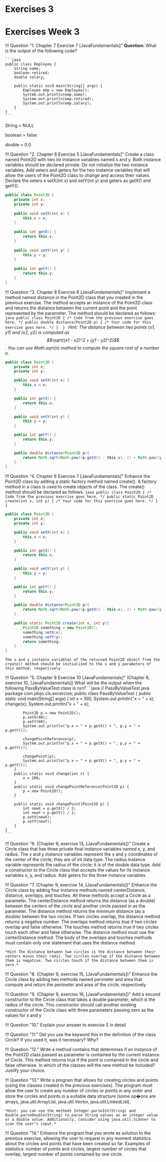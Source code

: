 # Exercises 3
# Exercises Week 3


!!! Question "1. Chapter 7 Exercise 7 [JavaFundamentals]"
    **Question:** What is the output of the following code?
    
    ```java
    public class Employee {
        String name;
        boolean retired;
        double salary;

        public static void main(String[] args) {
            Employee emp = new Employee();
            System.out.println(emp.name);
            System.out.println(emp.retired);
            System.out.println(emp.salary);
        }
    }
    ```

String = NULL

boolean = false

double = 0.0

!!! Question  "2. Chapter 8 Exercise 5 [JavaFundamentals]"
    Create a class named Point2D with two int instance variables named x and y.
    Both instance variables should be declared private. Do not initialize the two instance variables. Add seters and geters for the two instance variables that will allow the users of the Point2D class to change and access their values. Declare the seters s setX(int x) and setY(int y) and geters as getX() and getY(). 
```java
public class Point2D {
    private int x;
    private int y;
    
    public void setX(int x) {
        this.x = x;
    }
    
    public int getX() {
        return this.x;
    }
    
    public void setY(int y) {
        this.y = y;
    }
    
    public int getY() {
        return this.y;
    }
}
```
!!! Question  "3. Chapter 8 Exercise 6 [JavaFundamentals]"
    Implement a method named distance in the Point2D class that you created in the previous exercise. The method accepts an instance of the Point2D class and returns the distance between the current point and the point represented by the parameter. The method should be declared as follows: 
    ```java
    public class Point2D {
        /* Code from the previous exercise goes here. */
        public double distance(Point2D p) {
        /* Your code for this exercise goes here. */
        } 
    }
    ```
    *Hint: The distance between two points (x1, y1) and (x2, y2) is computed as $$\sqrt{(x1 - x2)^2 + (y1 - y2)^2}$$. You can use Math.sqrt(n) method to compute the square root of a number n.*

```java
public class Point2D {
    private int x;
    private int y;

    public void setX(int x) {
        this.x = x;
    }

    public int getX() {
        return this.x;
    }

    public void setY(int y) {
        this.y = y;
    }

    public int getY() {
        return this.y;
    }

    public double distance(Point2D p){
        return Math.sqrt(Math.pow((p.getX() - this.x), 2) + Math.pow((p.getY() - this.y), 2));
    }
}
```    

!!! Question  "4. Chapter 8 Exercise 7 [JavaFundamentals]"
    Enhance the Point2D class by adding a static factory method named create(). A factory method in a class is used to create objects of the class. The create() method should be declared as follows: 
    ```java
    public class Point2D {
        /* Code from the previous exercise goes here. */
        public static Point2D create(int x, int y) {
        /* Your code for this exercise goes here. */
        }
    }
    ```
```java
public class Point2D {
    private int x;
    private int y;

    public void setX(int x) {
        this.x = x;
    }

    public int getX() {
        return this.x;
    }

    public void setY(int y) {
        this.y = y;
    }

    public int getY() {
        return this.y;
    }

    public double distance(Point2D p){
        return Math.sqrt(Math.pow((p.getX() - this.x), 2) + Math.pow((p.getY() - this.y), 2));
    }

    public static Point2D create(int x, int y){
        Point2D something = new Point2D();
        something.setX(x);
        something.setY(y);
        return something;
    }
}
```
    The x and y instance variables of the returned Point2D object from the create() method should be initialized to the x and y parameters of this method, respectively
!!! Question "5. Chapter 8 Exercise 10 [JavaFundamentals]"
    (Chapter 8, exercise 10, [JavaFundamentals]) What will be the output when the following PassByValueTest class is run?
    ```java
    // PassByValueTest.java
    package com.jdojo.cls.excercise;
    public class PassByValueTest {
        public static void main(String[] args) {
            int x = 100;
            System.out.println("x = " + x);
            change(x);
            System.out.println("x = " + x);

            Point2D p = new Point2D();
            p.setX(40);
            p.setY(60);
            System.out.println("p.x = " + p.getX() + ", p.y = " + p.getY());

            changePointReference(p);
            System.out.println("p.x = " + p.getX() + ", p.y = " + p.getY());

            changePoint(p);
            System.out.println("p.x = " + p.getX() + ", p.y = " + p.getY());
        }
        public static void change(int x) {
            x = 200;
        }
        public static void changePointReference(Point2D p) {
            p = new Point2D();
        }

        public static void changePoint(Point2D p) {
            int newX = p.getX() / 2;
            int newY = p.getY() / 2;
            p.setX(newX);
            p.setY(newY);
        } 
    } 
    ```
!!! Question "6. (Chapter 9, exercise 13, [JavaFundamentals])"
    Create a Circle class that has three private final instance variables named x, y, and radius. The x and y instance variables represent the x and y coordinates of the center of the circle; they are of int data type. The radius instance variable represents the radius of the circle; it is of the double data type. Add a constructor to the Circle class that accepts the values for its instance variables x, y, and radius. Add geters for the three instance variables.

!!! Question "7. (Chapter 9, exercise 14, [JavaFundamentals])"
    Enhance the Circle class by adding four instance methods named centerDistance, distance, overlaps, and touches. All these methods accept a Circle as a parameter. The centerDistance method returns the distance (as a double) between the centers of the circle and another circle passed in as the parameter. The distance method returns the minimum distance (as a double) between the two circles. If two circles overlap, the distance method returns a negative number. The overlaps method returns true if two circles overlap and false otherwise. The touches method returns true if two circles touch each other and false otherwise. The distance method must use the centerDistance method. The body of the overlaps and touches methods must contain only one statement that uses the distance method.

    *Hint The distance between two circles is the distance between their centers minus their radii. Two circles overlap if the distance between them is negative. Two circles touch if the distance between them is zero.*

!!! Question "8. (Chapter 9, exercise 15, [JavaFundamentals])"
    Enhance the Circle class by adding two methods named perimeter and area that compute and return the perimeter and area of the circle, respectively

!!! Question "9.  (Chapter 9, exercise 16, [JavaFundamentals])"
    Add a second constructor to the Circle class that takes a double parameter, which is the radius of the circle. This constructor  should call another existing constructor of the Circle class with three parameters passing zero as the values for x and y

!!! Question "10."
    Explain your answer to exercise 5 in detail.

!!! Question "11."
    Did you use the keyword this in the definition of the class Circle? If you used it, was it necessary? Why?

!!! Question "12." 
    Write a method contains that determines if an instance of the Point2D class passed as parameter is contained by the current instance of Circle. This method returns true if the point is contained in the circle and false otherwise. In which of the classes will the new method be included? Justify your choice.

!!! Question "13."
    Write a program that allows for creating circles and points (using the classes created in the previous exercises). The program must allow the user to create any number of circles or points in any order and store the circles and points in a suitable data structure (some op�ons are arrays, java.util.ArrayList, java.util.Vector, java.util.LinkedList).

    *Hint: you can use the methods Integer.parseInt(String) and Double.parseDouble(String) to parse String values as an integer value or a double value. Additionally, consider using java.util.Scanner to scan the user’s input.*

!!! Question "14."
     Enhance the program that you wrote as solution to the previous exercise, allowing the user to request in any moment statistics about the circles and points that have been created so far. Examples of statistics: number of points and circles, largest number of circles that overlap, largest number of points contained by one circle.